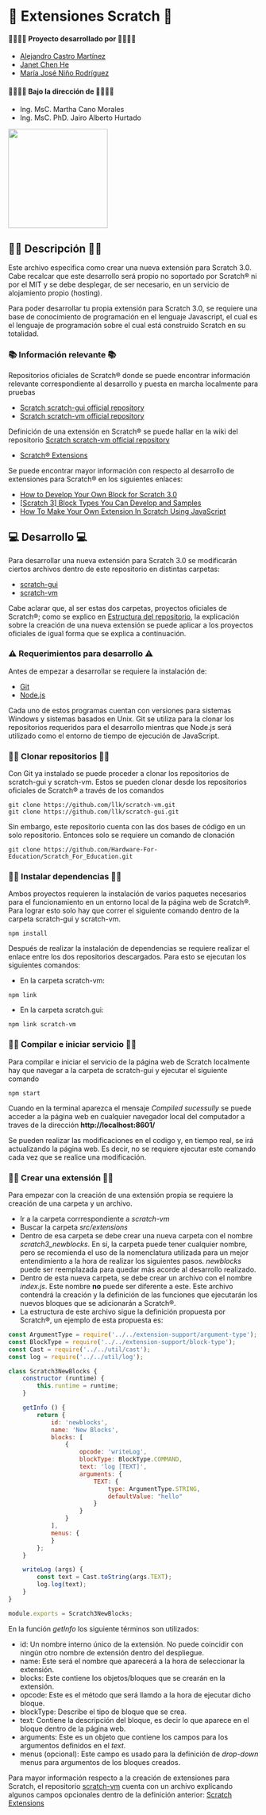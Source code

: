 # 👋 Extensiones Scratch 👋

#### 👨‍💻👩‍💻 Proyecto desarrollado por 👨‍💻👩‍💻
* [Alejandro Castro Martínez](https://github.com/kstro96)
* [Janet Chen He](https://github.com/XingYi98)
* [María José Niño Rodríguez](https://github.com/mjninor99)
#### 👨‍🏫👩‍🏫 Bajo la dirección de 👨‍🏫👩‍🏫 
* Ing. MsC. Martha Cano Morales
* Ing. MsC. PhD. Jairo Alberto Hurtado

<img src="https://github.com/Hardware-For-Education/.github-private/blob/main/profile/images/scratch4education-small.png" width="200" />

## 🙋‍♀️ Descripción 🙋‍♀️

Este archivo especifica como crear una nueva extensión para Scratch 3.0. Cabe recalcar que este desarrollo será propio no soportado por Scratch® ni por el MIT y se debe desplegar, de ser necesario, en un servicio de alojamiento propio (hosting). 

Para poder desarrollar tu propia extensión para Scratch 3.0, se requiere una base de conocimiento de programación en el lenguaje Javascript, el cual es el lenguaje de programación sobre el cual está construido Scratch en su totalidad. 

### 📚 Información relevante 📚

Repositorios oficiales de Scratch® donde se puede encontrar información relevante correspondiente al desarrollo y puesta en marcha localmente para pruebas
* [Scratch scratch-gui official repository](https://github.com/LLK/scratch-gui)
* [Scratch scratch-vm official repository](https://github.com/LLK/scratch-vm)

Definición de una extensión en Scratch® se puede hallar en la wiki del repositorio [Scratch scratch-vm official repository](https://github.com/LLK/scratch-vm)
* [Scratch® Extensions](https://github.com/LLK/scratch-vm/blob/develop/docs/extensions.md)

Se puede encontrar mayor información con respecto al desarrollo de extensiones para Scratch® en los siguientes enlaces: 

* [How to Develop Your Own Block for Scratch 3.0](https://medium.com/@hiroyuki.osaki/how-to-develop-your-own-block-for-scratch-3-0-1b5892026421)
* [[Scratch 3] Block Types You Can Develop and Samples](https://medium.com/@hiroyuki.osaki/scratch-3-block-types-you-can-develop-and-samples-191b0d769b91)
* [How To Make Your Own Extension In Scratch Using JavaScript](https://brightchamps.com/blog/make-scratch-extension-using-javascript/)

## 💻 Desarrollo 💻

Para desarrollar una nueva extensión para Scratch 3.0 se modificarán ciertos archivos dentro de este repositorio en distintas carpetas: 
* [scratch-gui](https://github.com/Hardware-For-Education/Scratch_For_Education/tree/master/scratch-gui)
* [scratch-vm](https://github.com/Hardware-For-Education/Scratch_For_Education/tree/master/scratch-vm)

Cabe aclarar que, al ser estas dos carpetas, proyectos oficiales de Scratch®; como se explico en [Estructura del repositorio](https://github.com/Hardware-For-Education/Scratch_For_Education#-estructura-del-repositorio-), la explicación sobre la creación de una nueva extensión se puede aplicar a los proyectos oficiales de igual forma que se explica a continuación.

### ⚠ Requerimientos para desarrollo ⚠

Antes de empezar a desarrollar se requiere la instalación de: 
* [Git](https://git-scm.com/)
* [Node.js](https://nodejs.org/es/)

Cada uno de estos programas cuentan con versiones para sistemas Windows y sistemas basados en Unix. Git se utiliza para la clonar los repositorios requeridos para el desarrollo mientras que Node.js será utilizado como el entorno de tiempo de ejecución de JavaScript.

### 👨‍💻 Clonar repositorios 👨‍💻
Con Git ya instalado se puede proceder a clonar los repositorios de scratch-gui y scratch-vm. Estos se pueden clonar desde los repositorios oficiales de Scratch® a través de los comandos 
```
git clone https://github.com/llk/scratch-vm.git
git clone https://github.com/llk/scratch-gui.git
```
Sin embargo, este repositorio cuenta con las dos bases de código en un solo repositorio. Entonces solo se requiere un comando de clonación
```
git clone https://github.com/Hardware-For-Education/Scratch_For_Education.git
```
### 👨‍💻 Instalar dependencias 👨‍💻
Ambos proyectos requieren la instalación de varios paquetes necesarios para el funcionamiento en un entorno local de la página web de Scratch®. Para lograr esto solo hay que correr el siguiente comando dentro de la carpeta scratch-gui y scratch-vm. 
```
npm install
```
Después de realizar la instalación de dependencias se requiere realizar el enlace entre los dos repositorios descargados. Para esto se ejecutan los siguientes comandos: 
* En la carpeta scratch-vm: 
```
npm link
```
* En la carpeta scratch.gui:
```
npm link scratch-vm
```
### 👨‍💻 Compilar e iniciar servicio 👨‍💻
Para compilar e iniciar el servicio de la página web de Scratch localmente hay que navegar a la carpeta de scratch-gui y ejecutar el siguiente comando
```
npm start
```
Cuando en la terminal aparezca el mensaje _Compiled sucessully_ se puede acceder a la página web en cualquier navegador local del computador a traves de la dirección **http://localhost:8601/** 

Se pueden realizar las modificaciones en el codigo y, en tiempo real, se irá actualizando la página web. Es decir, no se requiere ejecutar este comando cada vez que se realice una modificación. 

### 👨‍💻 Crear una extensión 👨‍💻
Para empezar con la creación de una extensión propia se requiere la creación de una carpeta y un archivo. 
* Ir a la carpeta corrrespondiente a _scratch-vm_ 
* Buscar la carpeta _src/extensions_
* Dentro de esa carpeta se debe crear una nueva carpeta con el nombre _scratch3_newblocks_. En sí, la carpeta puede tener cualquier nombre, pero se recomienda el uso de la nomenclatura utilizada para un mejor entendimiento a la hora de realizar los siguientes pasos. _newblocks_ puede ser reemplazada para quedar más acorde al desarrollo realizado.
*  Dentro de esta nueva carpeta, se debe crear un archivo con el nombre _index.js_. Este nombre **no** puede ser diferente a este. Este archivo contendrá la creación y la definición de las funciones que ejecutarán los nuevos bloques que se adicionarán a Scratch®.
*  La estructura de este archivo sigue la definición propuesta por Scratch®, un ejemplo de esta propuesta es: 
```js
const ArgumentType = require('../../extension-support/argument-type');
const BlockType = require('../../extension-support/block-type');
const Cast = require('../../util/cast');
const log = require('../../util/log');

class Scratch3NewBlocks {
    constructor (runtime) {
        this.runtime = runtime;
    }

    getInfo () {
        return {
            id: 'newblocks',
            name: 'New Blocks',
            blocks: [
                {
                    opcode: 'writeLog',
                    blockType: BlockType.COMMAND,
                    text: 'log [TEXT]',
                    arguments: {
                        TEXT: {
                            type: ArgumentType.STRING,
                            defaultValue: "hello"
                        }
                    }
                }
            ],
            menus: {
            }
        };
    }

    writeLog (args) {
        const text = Cast.toString(args.TEXT);
        log.log(text);
    }
}

module.exports = Scratch3NewBlocks;
```
En la función _getInfo_ los siguiente términos son utilizados: 
* id: Un nombre interno único de la extensión. No puede coincidir con ningún otro nombre de extensión dentro del despliegue. 
* name: Este será el nombre que aparecerá a la hora de seleccionar la extensión. 
* blocks: Este contiene los objetos/bloques que se crearán en la extensión. 
* opcode: Este es el método que será llamdo a la hora de ejecutar dicho bloque.
* blockType: Describe el tipo de bloque que se crea. 
* text: Contiene la descripción del bloque, es decir lo que aparece en el bloque dentro de la página web. 
* arguments: Este es un objeto que contiene los campos para los argumentos definidos en el _text_. 
* menus (opcional): Este campo es usado para la definición de _drop-down_ menus para argumentos de los bloques creados.

Para mayor información respecto a la creación de extensiones para Scratch, el repositorio [scratch-vm](https://github.com/LLK/scratch-vm) cuenta con un archivo explicando algunos campos opcionales dentro de la definición anterior: [Scratch Extensions](https://github.com/LLK/scratch-vm/blob/develop/docs/extensions.md)
